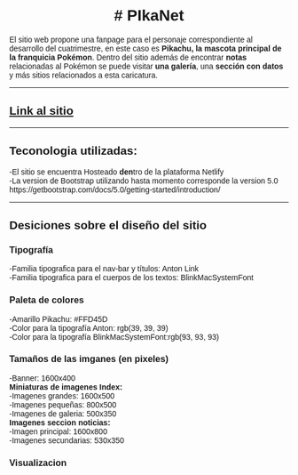 <body style="font-family: sans-serif;">

<h1 style="text-align: center; font-family: sans-serif;"># PIkaNet</h1>

<div class="container">
<p>El sitio web propone una fanpage para el personaje correspondiente al desarrollo del cuatrimestre, en este caso es <b>Pikachu, la mascota principal de la franquicia Pokémon</b>. Dentro del sitio además de encontrar <b>notas</b> relacionadas al Pokémon se puede visitar <b>una galería</b>, una <b>sección con datos</b> y más sitios relacionados a esta caricatura. </p>
</div>

<hr>

<h2><a href="https://pikanet.netlify.app/">Link al sitio</a></h2>

<hr>

<h2>Teconologia utilizadas: </h2>
-El sitio se encuentra Hosteado <b>den</b>tro de la plataforma Netlify<br>
-La version de Bootstrap utilizando hasta momento corresponde la version 5.0 https://getbootstrap.com/docs/5.0/getting-started/introduction/<br>

<hr>

<h2>Desiciones sobre el diseño del sitio</h2>
<h3>Tipografía</h3>


-Familia tipografica para el nav-bar y títulos: Anton <a href="https://fonts.google.com/specimen/Anton?query=anton" style="text-decoration: none;">Link</a><br>
-Familia tipografica para el cuerpos de los textos: BlinkMacSystemFont<br>

<h3>Paleta de colores</h3>

-Amarillo Pikachu: #FFD45D<br>
-Color para la tipografía Anton: rgb(39, 39, 39)<br>
-Color para la tipografía BlinkMacSystemFont:rgb(93, 93, 93)<br>

<h3>Tamaños de las imganes (en pixeles)</h3>
-Banner: 1600x400<br>
<b>Miniaturas de imagenes Index:</b><br>
-Imagenes grandes: 1600x500<br>
-Imagenes pequeñas: 800x500<br>
-Imagenes de galeria: 500x350<br>
<b>Imagenes seccion noticias:</b><br>
-Imagen principal: 1600x800<br>
-Imagenes secundarias: 530x350<br>

<h3>Visualizacion</h3>
<br>
<img src="img/Capturas de patalla/index.png" alt="">




</body>

